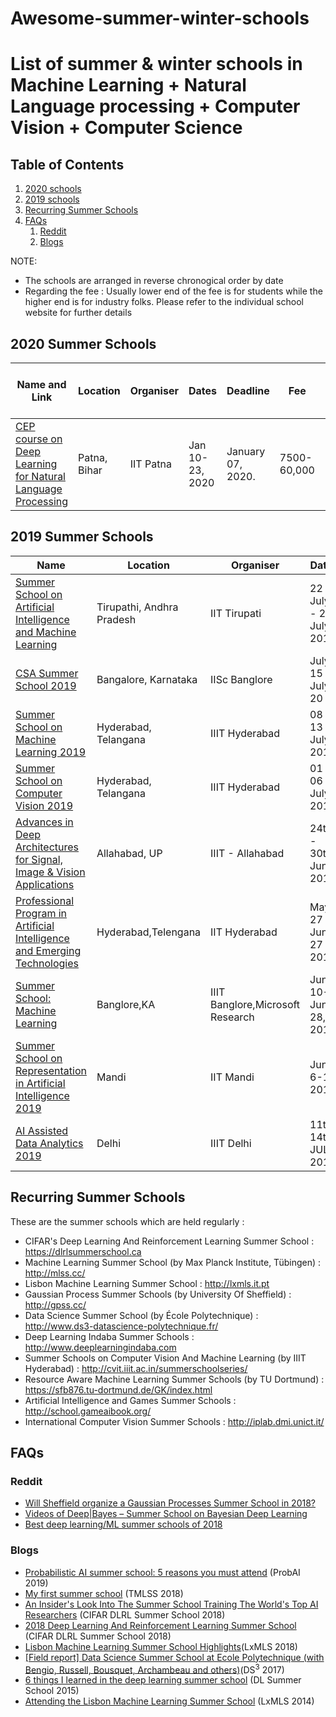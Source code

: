 # Awesome-summer-winter-schools
# List of summer & winter schools in Machine Learning + Natural Language processing + Computer Vision + Computer Science  

## Table of Contents

1. [2020 schools](#2020-summer-schools)
2. [2019 schools](#2019-summer-schools)
3. [Recurring Summer Schools](#recurring-summer-schools)
4. [FAQs](#faqs)
   1. [Reddit](#reddit)
   2. [Blogs](#blogs)

NOTE:
- The schools are arranged in reverse chronogical order by date 
- Regarding the fee : Usually lower end of the fee is for students while the higher end is for industry folks. Please refer to the individual school website for further details

## 2020 Summer Schools

Name and Link|Location|Organiser|Dates|Deadline|Fee|Aid (Travel Grants etc)
------|--|--|---|--|-|-
[CEP course on Deep Learning for Natural Language Processing](http://www.iitp.ac.in/~ai-nlp-ml/workshops.html)|Patna, Bihar|IIT Patna| Jan 10-23, 2020|January 07, 2020.|7500-60,000| NA




## 2019 Summer Schools

Name|Location|Organiser|Dates|Aid
------|--|--|---|-
[Summer School on Artificial Intelligence and Machine Learning](https://iittp.ac.in/aimlworkshop/index.html)|Tirupathi, Andhra Pradesh|IIT Tirupati|22 July - 26 July 2019|NA
[CSA Summer School 2019](https://events.csa.iisc.ac.in/summer-school-2019/index.html)|Bangalore, Karnataka| IISc Banglore|July 15 - July 20|Yes
[Summer School on Machine Learning 2019](http://cvit.iiit.ac.in/mlsummerschool2019/)|Hyderabad, Telangana|IIIT Hyderabad|08 to 13 July, 2019|No
[Summer School on Computer Vision 2019](http://cvit.iiit.ac.in/mlsummerschool2019/)|Hyderabad, Telangana|IIIT Hyderabad|01 to 06 July, 2019|No
[Advances in Deep Architectures for Signal, Image & Vision Applications](https://cvbl.iiita.ac.in/adasiva2019/index.php)|Allahabad, UP|IIIT - Allahabad|24th - 30th June, 2019| No 
[ Professional Program in Artificial Intelligence and Emerging Technologies](https:ai.iith.ac.in/profprog/)|Hyderabad,Telengana|IIT Hyderabad|May 27 - June 27 , 2019|Yes
[Summer School: Machine Learning](https://www.iiitb.ac.in/blogs.php?pid=iiitb-summer-school-machine)|Banglore,KA|IIIT Banglore,Microsoft Research|June 10-June 28, 2019|NA
[Summer School on Representation in Artificial Intelligence 2019](http://www.rinai.iitmandi.ac.in/)|Mandi|IIT Mandi|June 6-13, 2019 |NA
[AI Assisted Data Analytics 2019](http://aida.iiitd.edu.in/)|Delhi|IIIT Delhi|11th-14th JULY 2019|NA




## Recurring Summer Schools 

These are the summer schools which are held regularly :

- CIFAR's Deep Learning And Reinforcement Learning Summer School : https://dlrlsummerschool.ca
- Machine Learning Summer School (by Max Planck Institute, Tübingen) : http://mlss.cc/
- Lisbon Machine Learning Summer School : http://lxmls.it.pt
- Gaussian Process Summer Schools (by University Of Sheffield) : http://gpss.cc/
- Data Science Summer School (by École Polytechnique) : http://www.ds3-datascience-polytechnique.fr/
- Deep Learning Indaba Summer Schools : http://www.deeplearningindaba.com
- Summer Schools on Computer Vision And Machine Learning (by IIIT Hyderabad) : http://cvit.iiit.ac.in/summerschoolseries/
- Resource Aware Machine Learning Summer Schools (by TU Dortmund) : https://sfb876.tu-dortmund.de/GK/index.html
- Artificial Intelligence and Games Summer Schools : http://school.gameaibook.org/
- International Computer Vision Summer Schools : http://iplab.dmi.unict.it/



## FAQs

### Reddit


- [Will Sheffield organize a Gaussian Processes Summer School in 2018?](https://www.reddit.com/r/MachineLearning/comments/7v8wxn/d_will_sheffield_organize_a_gaussian_processes/)
- [Videos of Deep|Bayes – Summer School on Bayesian Deep Learning](https://www.reddit.com/r/MachineLearning/comments/9dgnl3/r_videos_of_deepbayes_summer_school_on_bayesian/)
- [Best deep learning/ML summer schools of 2018](https://www.reddit.com/r/MachineLearning/comments/85s9i8/d_best_deep_learningml_summer_schools_of_2018/)

### Blogs

- [Probabilistic AI summer school: 5 reasons you must attend](https://scholarleen.com/inspiration/probabilistic-ai-summer-school-5-reasons/) (ProbAI 2019)
- [My first summer school](https://www.stratosphereips.org/blog/2018/8/1/1st-transylvanian-machine-learning-summer-school) (TMLSS 2018)
- [An Insider's Look Into The Summer School Training The World's Top AI Researchers](https://www.forbes.com/sites/williamfalcon/2018/09/03/an-insiders-look-into-the-summer-school-training-the-worlds-top-ai-researchers/#99a8e7ba05f1) (CIFAR DLRL Summer School 2018)
- [2018 Deep Learning And Reinforcement Learning Summer School](https://vectorinstitute.ai/2018/11/07/vector-institute-deep-learning-and-reinforcement-learning-2018-summer-school/) (CIFAR DLRL Summer School 2018)
- [Lisbon Machine Learning Summer School Highlights](http://blog.aylien.com/lisbon-machine-learning-summer-school-highlights/)(LxMLS 2018)
- [[Field report] Data Science Summer School at Ecole Polytechnique (with Bengio, Russell, Bousquet, Archambeau and others)](https://gmarti.gitlab.io/ml/2017/09/02/ds3-datascience-polytechnique.html)(DS<sup>3</sup> 2017)
- [6 things I learned in the deep learning summer school](http://www.marekrei.com/blog/26-things-i-learned-in-the-deep-learning-summer-school) (DL Summer School 2015)
- [Attending the Lisbon Machine Learning Summer School](http://mfcabrera.com/blog/2014/7/25/lxmls-2014blogorg.html) (LxMLS 2014) 
